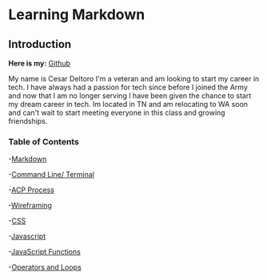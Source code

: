 # Learning Markdown

## Introduction

**Here is my:**  [Github](https://github.com/cesardeltoroc)

My name is Cesar Deltoro I'm a veteran and am looking to start my career in tech. I have always had a passion for tech since before I joined the Army and now that I am no longer serving I have been given the chance to start my dream career in tech. Im located in TN and am relocating to WA soon and can't wait to start meeting everyone in this class and growing friendships.



### Table of Contents

-[Markdown](Markdown.md)                                      

 -[Command Line/ Terminal](Terminal.md)

-[ACP Process](ACP.md)           

 -[Wireframing](Wireframing.md)

-[CSS](CSS.md)            

 -[Javascript](JavaScript.md)

-[JavaScript Functions](JavaScriptFunctions.md)

-[Operators and Loops](Operators&Loops.md)